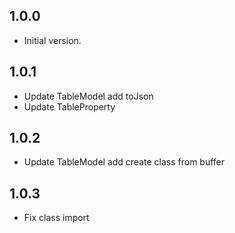 ## 1.0.0

- Initial version.

## 1.0.1

- Update TableModel add toJson
- Update TableProperty

## 1.0.2

- Update TableModel add create class from buffer

## 1.0.3

- Fix class import
